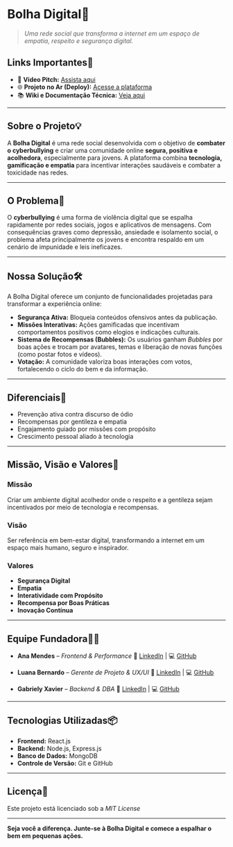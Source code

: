 # **Bolha Digital**🫧

> *Uma rede social que transforma a internet em um espaço de empatia, respeito e segurança digital.*

## Links Importantes📌 

* 🎥 **Vídeo Pitch:** [Assista aqui](https://youtu.be/qhnsUwyxJrk?si=H3WjpKIOTMDBNkUV)
* 🌐 **Projeto no Ar (Deploy):** [Acesse a plataforma](https://bolha-digital1.onrender.com/)
* 📚 **Wiki e Documentação Técnica:** [Veja aqui](https://github.com/luanabernardo/Bolha-Digital/wiki)

---

## Sobre o Projeto💡

A **Bolha Digital** é uma rede social desenvolvida com o objetivo de **combater o cyberbullying** e criar uma comunidade online **segura, positiva e acolhedora**, especialmente para jovens. A plataforma combina **tecnologia, gamificação e empatia** para incentivar interações saudáveis e combater a toxicidade nas redes.

---

## O Problema🚨

O **cyberbullying** é uma forma de violência digital que se espalha rapidamente por redes sociais, jogos e aplicativos de mensagens. Com consequências graves como depressão, ansiedade e isolamento social, o problema afeta principalmente os jovens e encontra respaldo em um cenário de impunidade e leis ineficazes.

---

## Nossa Solução🛠️ 

A Bolha Digital oferece um conjunto de funcionalidades projetadas para transformar a experiência online:

* **Segurança Ativa:** Bloqueia conteúdos ofensivos antes da publicação.
* **Missões Interativas:** Ações gamificadas que incentivam comportamentos positivos como elogios e indicações culturais.
* **Sistema de Recompensas (Bubbles):** Os usuários ganham *Bubbles* por boas ações e trocam por avatares, temas e liberação de novas funções (como postar fotos e vídeos).
* **Votação:** A comunidade valoriza boas interações com votos, fortalecendo o ciclo do bem e da informação.

---

## Diferenciais🌟 

* Prevenção ativa contra discurso de ódio
* Recompensas por gentileza e empatia
* Engajamento guiado por missões com propósito
* Crescimento pessoal aliado à tecnologia

---

## Missão, Visão e Valores🎯

### Missão

Criar um ambiente digital acolhedor onde o respeito e a gentileza sejam incentivados por meio de tecnologia e recompensas.

### Visão

Ser referência em bem-estar digital, transformando a internet em um espaço mais humano, seguro e inspirador.

### Valores

* **Segurança Digital**
* **Empatia**
* **Interatividade com Propósito**
* **Recompensa por Boas Práticas**
* **Inovação Contínua**

---

## Equipe Fundadora👩‍💻 

* **Ana Mendes** – *Frontend & Performance*
  🔗 [LinkedIn](https://www.linkedin.com/in/anacarlamendess/) | 💻 [GitHub](https://github.com/Anacarlamends)

* **Luana Bernardo** – *Gerente de Projeto & UX/UI*
  🔗 [LinkedIn](https://www.linkedin.com/in/luana-bernardo-155623241/) | 💻 [GitHub](https://github.com/luanabernardo)

* **Gabriely Xavier** – *Backend & DBA*
  🔗 [LinkedIn](https://www.linkedin.com/in/gabriely-xavier/) | 💻 [GitHub](https://github.com/GabyXavierr)

---

## Tecnologias Utilizadas📦

* **Frontend:** React.js
* **Backend:** Node.js, Express.js
* **Banco de Dados:** MongoDB
* **Controle de Versão:** Git e GitHub

---

## Licença📢 

Este projeto está licenciado sob a *MIT License*

---
**Seja você a diferença. Junte-se à Bolha Digital e comece a espalhar o bem em pequenas ações.**

